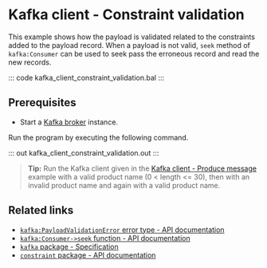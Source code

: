 # Kafka client - Constraint validation

This example shows how the payload is validated related to the constraints added to the payload record. When a payload is not valid, `seek` method of `kafka:Consumer` can be used to seek pass the erroneous record and read the new records.

::: code kafka_client_constraint_validation.bal :::

## Prerequisites
- Start a [Kafka broker](https://kafka.apache.org/quickstart) instance.

Run the program by executing the following command.

::: out kafka_client_constraint_validation.out :::

>**Tip:** Run the Kafka client given in the [Kafka client - Produce message](/learn/by-example/kafka-client-produce-message) example with a valid product name (0 < length <= 30), then with an invalid product name and again with a valid product name.

## Related links
- [`kafka:PayloadValidationError` error type - API documentation](https://lib.ballerina.io/ballerinax/kafka/3.4.0/errors#PayloadValidationError)
- [`kafka:Consumer->seek` function - API documentation](https://lib.ballerina.io/ballerinax/kafka/3.4.0/clients/Consumer#seek)
- [`kafka` package - Specification](https://github.com/ballerina-platform/module-ballerinax-kafka/blob/master/docs/spec/spec.md)
- [`constraint` package - API documentation](https://lib.ballerina.io/ballerina/constraint/latest)
